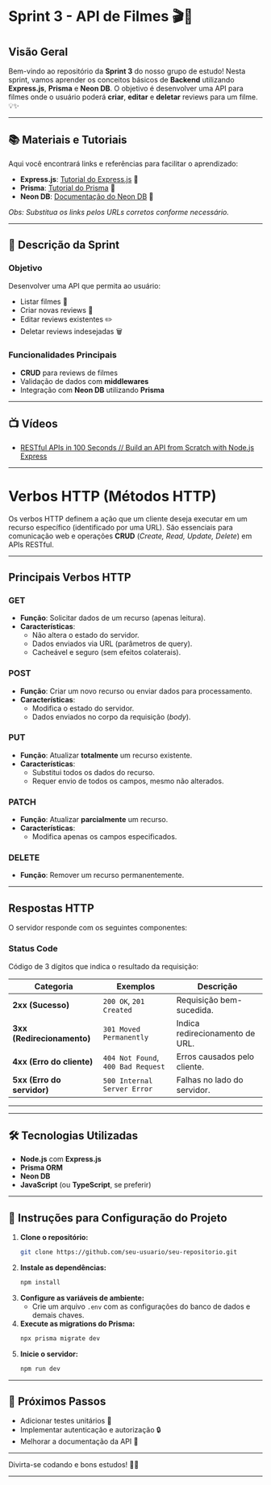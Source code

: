 # Sprint 3 - API de Filmes 🎬🚀

## Visão Geral

Bem-vindo ao repositório da **Sprint 3** do nosso grupo de estudo! Nesta sprint, vamos aprender os conceitos básicos de **Backend** utilizando **Express.js**, **Prisma** e **Neon DB**. O objetivo é desenvolver uma API para filmes onde o usuário poderá **criar**, **editar** e **deletar** reviews para um filme. 💡✨

---

## 📚 Materiais e Tutoriais

Aqui você encontrará links e referências para facilitar o aprendizado:
- **Express.js**: [Tutorial do Express.js](#) 🎥
- **Prisma**: [Tutorial do Prisma](#) 🎥
- **Neon DB**: [Documentação do Neon DB](#) 📖

*Obs: Substitua os links pelos URLs corretos conforme necessário.*

---

## 🚀 Descrição da Sprint

### Objetivo
Desenvolver uma API que permita ao usuário:
- Listar filmes 📜
- Criar novas reviews 🎯
- Editar reviews existentes ✏️
- Deletar reviews indesejadas 🗑️

### Funcionalidades Principais
- **CRUD** para reviews de filmes
- Validação de dados com **middlewares**
- Integração com **Neon DB** utilizando **Prisma**

---

## 📺 Vídeos

- [RESTful APIs in 100 Seconds // Build an API from Scratch with Node.js Express](https://www.youtube.com/watch?v=-MTSQjw5DrM&t=260s&ab_channel=Fireship)

---

# Verbos HTTP (Métodos HTTP)  
Os verbos HTTP definem a ação que um cliente deseja executar em um recurso específico (identificado por uma URL). São essenciais para comunicação web e operações **CRUD** (*Create, Read, Update, Delete*) em APIs RESTful.

---

## Principais Verbos HTTP  

### **GET**  
- **Função**: Solicitar dados de um recurso (apenas leitura).  
- **Características**:  
  - Não altera o estado do servidor.  
  - Dados enviados via URL (parâmetros de query).  
  - Cacheável e seguro (sem efeitos colaterais).  

### **POST**  
- **Função**: Criar um novo recurso ou enviar dados para processamento.  
- **Características**:  
  - Modifica o estado do servidor.  
  - Dados enviados no corpo da requisição (*body*).  

### **PUT**  
- **Função**: Atualizar **totalmente** um recurso existente.  
- **Características**:  
  - Substitui todos os dados do recurso.  
  - Requer envio de todos os campos, mesmo não alterados.  

### **PATCH**  
- **Função**: Atualizar **parcialmente** um recurso.  
- **Características**:  
  - Modifica apenas os campos especificados.  

### **DELETE**  
- **Função**: Remover um recurso permanentemente.  

---

## Respostas HTTP  
O servidor responde com os seguintes componentes:  

### **Status Code**  
Código de 3 dígitos que indica o resultado da requisição:  

| Categoria          | Exemplos                   | Descrição                          |  
|---------------------|----------------------------|------------------------------------|  
| **2xx (Sucesso)**   | `200 OK`, `201 Created`    | Requisição bem-sucedida.           |  
| **3xx (Redirecionamento)** | `301 Moved Permanently` | Indica redirecionamento de URL.    |  
| **4xx (Erro do cliente)** | `404 Not Found`, `400 Bad Request` | Erros causados pelo cliente. |  
| **5xx (Erro do servidor)** | `500 Internal Server Error` | Falhas no lado do servidor.    |  

---

---

## 🛠️ Tecnologias Utilizadas

- **Node.js** com **Express.js**
- **Prisma ORM**
- **Neon DB**
- **JavaScript** (ou **TypeScript**, se preferir)

---

## 📝 Instruções para Configuração do Projeto

1. **Clone o repositório:**
   ```bash
   git clone https://github.com/seu-usuario/seu-repositorio.git
   ```
2. **Instale as dependências:**
   ```bash
   npm install
   ```
3. **Configure as variáveis de ambiente:**
   - Crie um arquivo `.env` com as configurações do banco de dados e demais chaves.
4. **Execute as migrations do Prisma:**
   ```bash
   npx prisma migrate dev
   ```
5. **Inicie o servidor:**
   ```bash
   npm run dev
   ```

---

## 🎯 Próximos Passos

- Adicionar testes unitários 🧪
- Implementar autenticação e autorização 🔒
- Melhorar a documentação da API 📖

---

Divirta-se codando e bons estudos! 🚀✨

--------------------------------------------------